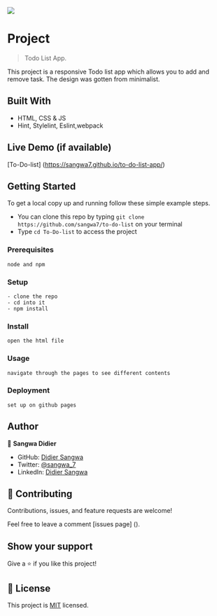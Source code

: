![](https://img.shields.io/badge/Microverse-blueviolet)

# Project

> Todo List App.

This project is a responsive Todo list app which allows you to add and remove task. The design was gotten from minimalist.

## Built With

- HTML, CSS & JS
- Hint, Stylelint, Eslint,webpack

## Live Demo (if available)

[To-Do-list] (https://sangwa7.github.io/to-do-list-app/)

## Getting Started

To get a local copy up and running follow these simple example steps.

- You can clone this repo by typing `git clone https://github.com/sangwa7/to-do-list` on your terminal
- Type `cd To-Do-list` to access the project

### Prerequisites

```
node and npm
```

### Setup

```
- clone the repo
- cd into it
- npm install
```

### Install

```
open the html file
```

### Usage

```
navigate through the pages to see different contents
```

### Deployment

```
set up on github pages
```

## Author

👤 **Sangwa Didier**

- GitHub: [Didier Sangwa](https://github.com/sangwa7)
- Twitter: [@sangwa_7](https://twitter.com/sangwa_7)
- LinkedIn: [Didier Sangwa](https://www.linkedin.com/in/didier-sangwa-463054227)

## 🤝 Contributing

Contributions, issues, and feature requests are welcome!

Feel free to leave a comment [issues page] ().

## Show your support

Give a ⭐️ if you like this project!

## 📝 License

This project is [MIT](./MIT.md) licensed.
